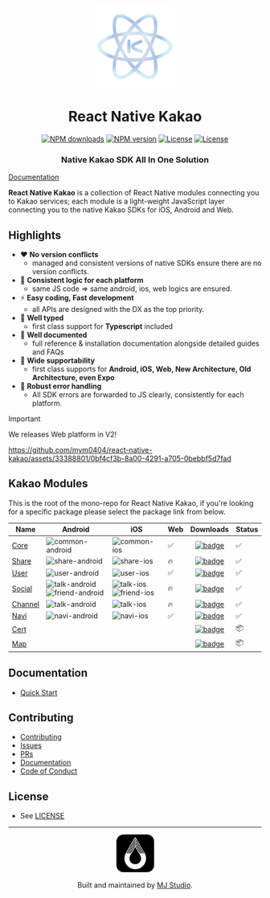 <p align="center">
  <a href="https://rnkakao.dev">
    <img width="160px" src="https://raw.githubusercontent.com/mym0404/image-archive/master/202404201234177.webp"><br/>
  </a>
  <h1 align="center">React Native Kakao</h1>
  <p align="center">
  <a href="https://www.npmjs.com/package/@react-native-kakao/core"><img src="https://img.shields.io/npm/dm/@react-native-kakao/core.svg?style=flat-square" alt="NPM downloads"></a>
  <a href="https://www.npmjs.com/package/@react-native-kakao/core"><img src="https://img.shields.io/npm/v/@react-native-kakao/core.svg?style=flat-square" alt="NPM version"></a>
  <a href="/LICENSE"><img src="https://img.shields.io/npm/l/@react-native-kakao/core.svg?style=flat-square" alt="License"></a>
  <a href="https://github.com/lerna-lite/lerna-lite"><img src="https://img.shields.io/badge/maintained%20with-lerna--lite-e137ff?style=flat-square" alt="License"></a>
  <h3 align="center">Native Kakao SDK All In One Solution</h3>
  </p>
</p>
<a href="https://rnkakao.dev">Documentation</a>

**React Native Kakao** is a collection of React Native modules connecting you to Kakao
services; each module is a light-weight JavaScript layer connecting you to the native Kakao SDKs for
iOS, Android and Web.

## Highlights

- ❤️ **No version conflicts**
  - managed and consistent versions of native SDKs ensure there are no version conflicts.
- 🍎 **Consistent logic for each platform**
  - same JS code => same android, ios, web logics are ensured.
- ⚡️ **Easy coding, Fast development**
  - all APIs are designed with the DX as the top priority.
- 🎃 **Well typed**
  - first class support for **Typescript** included
- 📄 **Well documented**
  - full reference & installation documentation alongside detailed guides and FAQs
- 🚀 **Wide supportability**
  - first class supports for **Android, iOS, Web, New Architecture, Old Architecture, even Expo**
- 🦋 **Robust error handling**
  - All SDK errors are forwarded to JS clearly, consistently for each platform.

> [!IMPORTANT]
> We releases Web platform in V2!
>
> https://github.com/mym0404/react-native-kakao/assets/33388801/0bf4cf3b-8a00-4291-a705-0bebbf5d7fad

## Kakao Modules

This is the root of the mono-repo for React Native Kakao, if you're looking for a specific package
please select the package link from below.

[//]: # (The main package that you interface with is `App` &#40;`@react-native-kakao/app`&#41;)


| Name                                              | Android                                                                                                                                                                 | iOS                                                                                                                                                                     | Web |                                                                             Downloads                                                                             | Status |
|---------------------------------------------------|-------------------------------------------------------------------------------------------------------------------------------------------------------------------------|-------------------------------------------------------------------------------------------------------------------------------------------------------------------------|-----|:-----------------------------------------------------------------------------------------------------------------------------------------------------------------:|--------|
| [Core](https://rnkakao.dev/docs/intro)            | ![common-android](https://img.shields.io/badge/common-2.20.1-green?style=flat-square)                                                                                   | ![common-ios](https://img.shields.io/badge/common-2.22.0-lightblue?style=flat-square)                                                                                   | ✅   |    [![badge](https://img.shields.io/npm/dm/@react-native-kakao/core.svg?style=for-the-badge&logo=npm)](https://www.npmjs.com/package/@react-native-kakao/core)    | ✅      |
| [Share](https://rnkakao.dev/docs/share/intro)     | ![share-android](https://img.shields.io/badge/share-2.20.1-green?style=flat-square)                                                                                     | ![share-ios](https://img.shields.io/badge/share-2.22.0-lightblue?style=flat-square)                                                                                     | 🔥   |   [![badge](https://img.shields.io/npm/dm/@react-native-kakao/share.svg?style=for-the-badge&logo=npm)](https://www.npmjs.com/package/@react-native-kakao/share)   | ✅      |
| [User](https://rnkakao.dev/docs/user/intro)       | ![user-android](https://img.shields.io/badge/user-2.20.1-green?style=flat-square)                                                                                       | ![user-ios](https://img.shields.io/badge/user-2.22.0-lightblue?style=flat-square)                                                                                       | ✅  |    [![badge](https://img.shields.io/npm/dm/@react-native-kakao/user.svg?style=for-the-badge&logo=npm)](https://www.npmjs.com/package/@react-native-kakao/user)    | ✅      |
| [Social](https://rnkakao.dev/docs/social/intro)   | ![talk-android](https://img.shields.io/badge/talk-2.20.1-green?style=flat-square) ![friend-android](https://img.shields.io/badge/friend-2.20.1-green?style=flat-square) | ![talk-ios](https://img.shields.io/badge/talk-2.22.0-lightblue?style=flat-square) ![friend-ios](https://img.shields.io/badge/friend-2.22.0-lightblue?style=flat-square) | 🔥  |  [![badge](https://img.shields.io/npm/dm/@react-native-kakao/social.svg?style=for-the-badge&logo=npm)](https://www.npmjs.com/package/@react-native-kakao/social)  | ✅      |
| [Channel](https://rnkakao.dev/docs/channel/intro) | ![talk-android](https://img.shields.io/badge/talk-2.20.1-green?style=flat-square)                                                                                       | ![talk-ios](https://img.shields.io/badge/talk-2.22.0-lightblue?style=flat-square)                                                                                       | 🔥  | [![badge](https://img.shields.io/npm/dm/@react-native-kakao/channel.svg?style=for-the-badge&logo=npm)](https://www.npmjs.com/package/@react-native-kakao/channel) | ✅      |
| [Navi](https://rnkakao.dev/docs/navi/intro)       | ![navi-android](https://img.shields.io/badge/navi-2.20.1-green?style=flat-square)                                                                                       | ![navi-ios](https://img.shields.io/badge/navi-2.22.0-lightblue?style=flat-square)                                                                                       | ✅   |    [![badge](https://img.shields.io/npm/dm/@react-native-kakao/navi.svg?style=for-the-badge&logo=npm)](https://www.npmjs.com/package/@react-native-kakao/navi)    | ✅      |
| [Cert](https://rnkakao.dev/docs/cert/intro)       |                                                                                                                                                                         |                                                                                                                                                                         |     |    [![badge](https://img.shields.io/npm/dm/@react-native-kakao/cert.svg?style=for-the-badge&logo=npm)](https://www.npmjs.com/package/@react-native-kakao/cert)    | 📦     |
| [Map](https://rnkakao.dev/docs/map/intro)         |                                                                                                                                                                         |                                                                                                                                                                         |     |     [![badge](https://img.shields.io/npm/dm/@react-native-kakao/map.svg?style=for-the-badge&logo=npm)](https://www.npmjs.com/package/@react-native-kakao/map)     | 📦     |

## Documentation

- [Quick Start](https://rnkakao.dev)

## Contributing

- [Contributing](https://github.com/mym0404/react-native-kakao/blob/main/CONTRIBUTING.md)
- [Issues](https://github.com/mym0404/react-native-kakao/issues)
- [PRs](https://github.com/mym0404/react-native-kakao/pulls)
- [Documentation](https://rnkakao.dev)
- [Code of Conduct](https://github.com/mym0404/react-native-kakao/blob/main/CODE_OF_CONDUCT.md)

## License

- See [LICENSE](/LICENSE)

---

<p align="center">
  <a href="https://mjstudio.net/">
    <img width="75px" src="https://raw.githubusercontent.com/mym0404/image-archive/master/202404201239152.webp">
  </a>
  <p align="center">
    Built and maintained by <a href="https://mjstudio.net/">MJ Studio</a>.
  </p>
</p>
